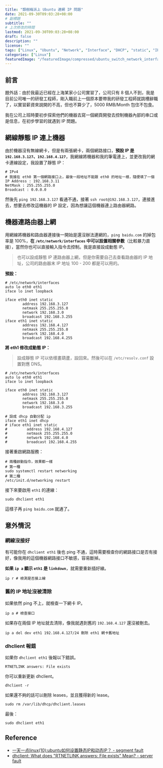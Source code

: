 ```yaml
---
title: "類樹梅派上 Ubuntu 連網 IP 問題"
date: 2021-09-30T09:03:28+08:00
# 副標題
subtitle: ""
# 上次修改的時間
lastmod: 2021-09-30T09:03:28+08:00
draft: false
description: ""
license: ""
tags: ["Linux", "Ubuntu", "Network", "Interface", "DHCP", "static", "IP"]
categories: ["Linux"]
featuredImage: "/featuredImage/compressed/ubuntu_switch_network_interfaces_to_dhcp_or_static.jpg"
---
```


## 前言

題外話：由於我最近已經在上海某家小公司實習了，公司只有 8 個人不到，我是目前公司唯一的研發工程師，剛入職前上一個原本要帶我的研發工程師就跳槽辭職了，以實習薪資來說開的不高，但也不算少了，5000 RMB/Month 包住不包食。

我在公司上班時要初步探索他們的機器去寫一個網頁開發去控制機器內部的串口或是信息，在初步學習的就遇到 IP 問題。

## 網線靜態 IP 連上機器

由於機器沒有無線網卡，但是有兩張網卡，兩個網路接口，**預設 IP 是 `192.168.3.127`、`192.168.4.127`**，我網線將機器和我的筆電連上，並更改我的網卡連線設定，我設置了靜態 IP：

```
# IPv4
# 我接在 eth0 第一個網路接口上，最後一段地址不能跟 eth0 的地址一樣，隨便填了一個
IP Address : 192.168.3.11
NetMask : 255.255.255.0
Broadcast : 0.0.0.0
```

然後先 `ping 192.168.3.127` 看通不通，接著 `ssh root@192.168.3.127`，連接進去，想要去修改這機器的 IP 設定，因為想讓這個機器連上路由器網路。

## 機器連路由器上網

用網線將機器和路由器連接後一開始是還沒辦法連網的，`ping baidu.com` 的掉包率是 100%，**在 `/etc/network/interfaces` 中可以設置相關參數**（比較暴力直接），當然你也可以直接輸入指令去控制。我是直接設成動態 IP。

> 也可以設成靜態 IP 連路由器上網，但是你需要自己去查看路由器的 IP 地址，公司的路由器末 IP 地址 100 - 200 都是可以用的。

**預設：**

```
# /etc/network/interfaces
auto lo eth0 eth1
iface lo inet loopback
                      
iface eth0 inet static       
        address 192.168.3.127
        netmask 255.255.255.0
        network 192.168.3.0    
        broadcast 192.168.3.255
iface eth1 inet static       
        address 192.168.4.127
        netmask 255.255.255.0
        network 192.168.4.0    
        broadcast 192.168.4.255
```

**將 eth1 修改成動態 IP：**

> 設成靜態 IP 可以依樣畫葫蘆，設回來。然後可以在 `/etc/resolv.conf` 設置對應 DNS。

```
# /etc/network/interfaces
auto lo eth0 eth1
iface lo inet loopback
                      
iface eth0 inet static       
        address 192.168.3.127
        netmask 255.255.255.0
        network 192.168.3.0    
        broadcast 192.168.3.255

# 設成 dhcp 自動分配 ip
iface eth1 inet dhcp
# iface eth1 inet static       
#         address 192.168.4.127
#         netmask 255.255.255.0
#         network 192.168.4.0    
#         broadcast 192.168.4.255
```

接著重啟網路服務：

```
# 兩種啟動指令，效果都一樣
# 第一種
sudo systemctl restart networking
# 第二種
/etc/init.d/networking restart
```

接下來要啟用 `eth1` 的連線：

```
sudo dhclient eth1
```

這樣子再 `ping baidu.com` 就通了。

## 意外情況

### 網線沒接好

有可能你在 `dhclient eth1` 後也 ping 不通，這時需要檢查你的網路接口是否有接好，像我用的這個機器網路接口不敏感，容易斷掉。

**如果 `ip a` 顯示 `eth1` 是 `linkdown`**，就需要重新插好線。

```
ip r # 檢測是否接上線
```

### 舊的 IP 地址沒被清除

如果依然 ping 不上，就檢查一下網卡 IP。

```
ip a # 檢查接口
```

如果存在兩個 IP 地址就去清除，像我就遇到舊的 `192.168.4.127` 還沒被刪去。

```
ip a del dev eth1 192.168.4.127/24 刪除 eth1 網卡舊地址
```

### dhclient 報錯

如果你 `dhclient eth1` 後報以下錯誤。

```
RTNETLINK answers: File exists
```

你可以重新更新 dhclient。

```
dhclient -r
```

如果還不夠的話可以刪除 leases，並且獲得新的 lease。

```
sudo rm /var/lib/dhcp/dhclient.leases
```

最後：

```
sudo dhclient eth1
```

## Reference

- [一天一点linux(10):ubuntu如何设置静态IP和动态IP？ - segment fault](https://segmentfault.com/a/1190000004651192)
- [dhclient: What does "RTNETLINK answers: File exists" Mean? - server fault](https://serverfault.com/questions/601450/dhclient-what-does-rtnetlink-answers-file-exists-mean)
